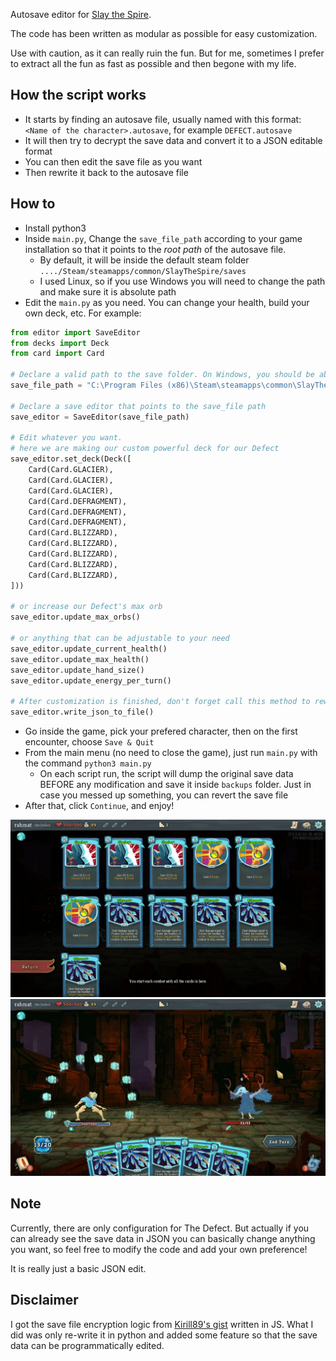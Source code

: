 Autosave editor for [Slay the Spire](https://store.steampowered.com/app/646570/Slay_the_Spire/).

The code has been written as modular as possible for easy customization.

Use with caution, as it can really ruin the fun. But for me, sometimes I prefer to extract all the fun as fast as possible and then begone with my life.

## How the script works
- It starts by finding an autosave file, usually named with this format: `<Name of the character>.autosave`, for example `DEFECT.autosave`
- It will then try to decrypt the save data and convert it to a JSON editable format
- You can then edit the save file as you want
- Then rewrite it back to the autosave file 

## How to
- Install python3 
- Inside `main.py`, Change the `save_file_path` according to your game installation so that it points to the *root path* of the autosave file. 
  - By default, it will be inside the default steam folder `..../Steam/steamapps/common/SlayTheSpire/saves`
  - I used Linux, so if you use Windows you will need to change the path and make sure it is absolute path
- Edit the `main.py` as you need. You can change your health, build your own deck, etc. For example:

```python
from editor import SaveEditor
from decks import Deck
from card import Card

# Declare a valid path to the save folder. On Windows, you should be able to use this one.
save_file_path = "C:\Program Files (x86)\Steam\steamapps\common\SlayTheSpire\saves"

# Declare a save editor that points to the save_file path
save_editor = SaveEditor(save_file_path)

# Edit whatever you want.
# here we are making our custom powerful deck for our Defect
save_editor.set_deck(Deck([
    Card(Card.GLACIER),
    Card(Card.GLACIER),
    Card(Card.GLACIER),
    Card(Card.DEFRAGMENT),
    Card(Card.DEFRAGMENT),
    Card(Card.DEFRAGMENT),
    Card(Card.BLIZZARD),
    Card(Card.BLIZZARD),
    Card(Card.BLIZZARD),
    Card(Card.BLIZZARD),
    Card(Card.BLIZZARD),
]))

# or increase our Defect's max orb
save_editor.update_max_orbs()

# or anything that can be adjustable to your need
save_editor.update_current_health()
save_editor.update_max_health()
save_editor.update_hand_size()
save_editor.update_energy_per_turn()

# After customization is finished, don't forget call this method to rewrite the save data back to where it belongs
save_editor.write_json_to_file()
```

- Go inside the game, pick your prefered character, then on the first encounter, choose `Save & Quit`
- From the main menu (no need to close the game), just run `main.py` with the command `python3 main.py`
  - On each script run, the script will dump the original save data BEFORE any modification and save it inside `backups` folder. Just in case you messed up something, you can revert the save file 
- After that, click `Continue`, and enjoy!

![](assets/result-1.jpg)
![](assets/result-2.jpg)

## Note

Currently, there are only configuration for The Defect. But actually if you can already see the save data in JSON you can basically change anything you want, so feel free to modify the code and add your own preference!

It is really just a basic JSON edit.

## Disclaimer

I got the save file encryption logic from [Kirill89's gist](https://gist.github.com/Kirill89/514edad0ac80af7dfc036871ccf0f877) written in JS. What I did was only re-write it in python and added some feature so that the save data can be programmatically edited.
